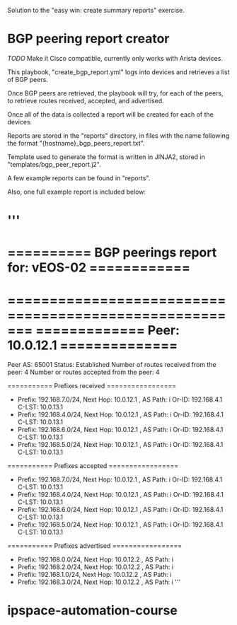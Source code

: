 Solution to the "easy win: create summary reports" exercise.

# BGP peering report creator

*TODO* Make it Cisco compatible, currently only works with Arista devices.

This playbook, "create_bgp_report.yml" logs into devices and retrieves a list of BGP peers.

Once BGP peers are retrieved, the playbook will try, for each of the peers, to retrieve routes received, accepted, and advertised.

Once all of the data is collected a report will be created for each of the devices.

Reports are stored in the "reports" directory, in files with the name following the format "{hostname}_bgp_peers_report.txt".

Template used to generate the format is written in JINJA2, stored in "templates/bgp_peer_report.j2".

A few example reports can be found in "reports".

Also, one full example report is included below:


'''
===========================================================================
========== BGP peerings report for: vEOS-02 ============
===========================================================================

=======================================================
============= Peer: 10.0.12.1 ==============
=======================================================

Peer AS: 65001
Status: Established
Number of routes received from the peer: 4
Number or routes accepted from the peer: 4



=========== Prefixes received =================
  - Prefix: 192.168.7.0/24, Next Hop: 10.0.12.1 , AS Path: i Or-ID: 192.168.4.1 C-LST: 10.0.13.1
  - Prefix: 192.168.4.0/24, Next Hop: 10.0.12.1 , AS Path: i Or-ID: 192.168.4.1 C-LST: 10.0.13.1
  - Prefix: 192.168.6.0/24, Next Hop: 10.0.12.1 , AS Path: i Or-ID: 192.168.4.1 C-LST: 10.0.13.1
  - Prefix: 192.168.5.0/24, Next Hop: 10.0.12.1 , AS Path: i Or-ID: 192.168.4.1 C-LST: 10.0.13.1



=========== Prefixes accepted =================
  - Prefix: 192.168.7.0/24, Next Hop: 10.0.12.1 , AS Path: i Or-ID: 192.168.4.1 C-LST: 10.0.13.1
  - Prefix: 192.168.4.0/24, Next Hop: 10.0.12.1 , AS Path: i Or-ID: 192.168.4.1 C-LST: 10.0.13.1
  - Prefix: 192.168.6.0/24, Next Hop: 10.0.12.1 , AS Path: i Or-ID: 192.168.4.1 C-LST: 10.0.13.1
  - Prefix: 192.168.5.0/24, Next Hop: 10.0.12.1 , AS Path: i Or-ID: 192.168.4.1 C-LST: 10.0.13.1



=========== Prefixes advertised =================
  - Prefix: 192.168.0.0/24, Next Hop: 10.0.12.2 , AS Path: i
  - Prefix: 192.168.2.0/24, Next Hop: 10.0.12.2 , AS Path: i
  - Prefix: 192.168.1.0/24, Next Hop: 10.0.12.2 , AS Path: i
  - Prefix: 192.168.3.0/24, Next Hop: 10.0.12.2 , AS Path: i
'''

# ipspace-automation-course